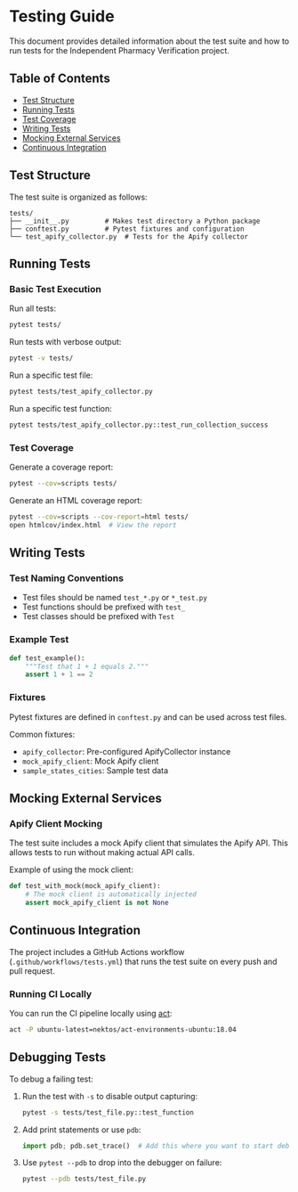 # Testing Guide

This document provides detailed information about the test suite and how to run tests for the Independent Pharmacy Verification project.

## Table of Contents
- [Test Structure](#test-structure)
- [Running Tests](#running-tests)
- [Test Coverage](#test-coverage)
- [Writing Tests](#writing-tests)
- [Mocking External Services](#mocking-external-services)
- [Continuous Integration](#continuous-integration)

## Test Structure

The test suite is organized as follows:

```
tests/
├── __init__.py         # Makes test directory a Python package
├── conftest.py         # Pytest fixtures and configuration
└── test_apify_collector.py  # Tests for the Apify collector
```

## Running Tests

### Basic Test Execution

Run all tests:
```bash
pytest tests/
```

Run tests with verbose output:
```bash
pytest -v tests/
```

Run a specific test file:
```bash
pytest tests/test_apify_collector.py
```

Run a specific test function:
```bash
pytest tests/test_apify_collector.py::test_run_collection_success
```

### Test Coverage

Generate a coverage report:
```bash
pytest --cov=scripts tests/
```

Generate an HTML coverage report:
```bash
pytest --cov=scripts --cov-report=html tests/
open htmlcov/index.html  # View the report
```

## Writing Tests

### Test Naming Conventions
- Test files should be named `test_*.py` or `*_test.py`
- Test functions should be prefixed with `test_`
- Test classes should be prefixed with `Test`

### Example Test

```python
def test_example():
    """Test that 1 + 1 equals 2."""
    assert 1 + 1 == 2
```

### Fixtures

Pytest fixtures are defined in `conftest.py` and can be used across test files.

Common fixtures:
- `apify_collector`: Pre-configured ApifyCollector instance
- `mock_apify_client`: Mock Apify client
- `sample_states_cities`: Sample test data

## Mocking External Services

### Apify Client Mocking

The test suite includes a mock Apify client that simulates the Apify API. This allows tests to run without making actual API calls.

Example of using the mock client:

```python
def test_with_mock(mock_apify_client):
    # The mock client is automatically injected
    assert mock_apify_client is not None
```

## Continuous Integration

The project includes a GitHub Actions workflow (`.github/workflows/tests.yml`) that runs the test suite on every push and pull request.

### Running CI Locally

You can run the CI pipeline locally using [act](https://github.com/nektos/act):

```bash
act -P ubuntu-latest=nektos/act-environments-ubuntu:18.04
```

## Debugging Tests

To debug a failing test:

1. Run the test with `-s` to disable output capturing:
   ```bash
   pytest -s tests/test_file.py::test_function
   ```

2. Add print statements or use `pdb`:
   ```python
   import pdb; pdb.set_trace()  # Add this where you want to start debugging
   ```

3. Use `pytest --pdb` to drop into the debugger on failure:
   ```bash
   pytest --pdb tests/test_file.py
   ```